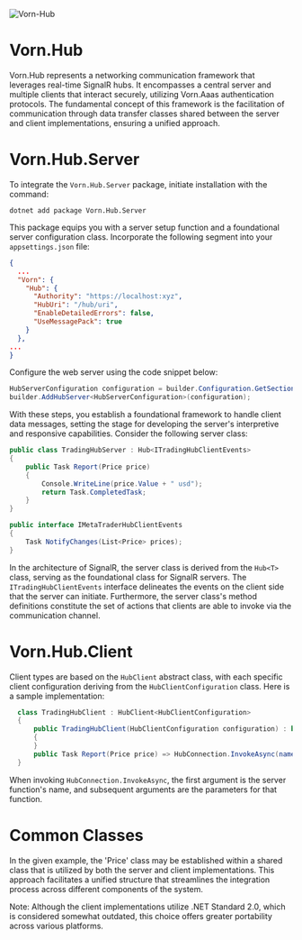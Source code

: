 ![Vorn-Hub](https://github.com/VORNIR/Vorn.Hub/assets/5783101/ca40ef26-e043-4fa9-9748-6be3873b1aea)

# Vorn.Hub

Vorn.Hub represents a networking communication framework that leverages real-time SignalR hubs. It encompasses a central server and multiple clients that interact securely, utilizing Vorn.Aaas authentication protocols. The fundamental concept of this framework is the facilitation of communication through data transfer classes shared between the server and client implementations, ensuring a unified approach.

# Vorn.Hub.Server

To integrate the `Vorn.Hub.Server` package, initiate installation with the command:
```
dotnet add package Vorn.Hub.Server
```
This package equips you with a server setup function and a foundational server configuration class. Incorporate the following segment into your `appsettings.json` file:
```json
{
  ...
  "Vorn": {
    "Hub": {
      "Authority": "https://localhost:xyz",
      "HubUri": "/hub/uri",
      "EnableDetailedErrors": false,
      "UseMessagePack": true
    }
  },
...
}
```
Configure the web server using the code snippet below:
```csharp
HubServerConfiguration configuration = builder.Configuration.GetSection(HubServerConfiguration.Section).Get<HubServerConfiguration>();
builder.AddHubServer<HubServerConfiguration>(configuration);
```
With these steps, you establish a foundational framework to handle client data messages, setting the stage for developing the server's interpretive and responsive capabilities. Consider the following server class:
```csharp
public class TradingHubServer : Hub<ITradingHubClientEvents>
{
    public Task Report(Price price)
    {
        Console.WriteLine(price.Value + " usd");
        return Task.CompletedTask;
    }
}

public interface IMetaTraderHubClientEvents
{
    Task NotifyChanges(List<Price> prices);
}
```
In the architecture of SignalR, the server class is derived from the `Hub<T>` class, serving as the foundational class for SignalR servers. The `ITradingHubClientEvents` interface delineates the events on the client side that the server can initiate. Furthermore, the server class's method definitions constitute the set of actions that clients are able to invoke via the communication channel.

# Vorn.Hub.Client
Client types are based on the `HubClient` abstract class, with each specific client configuration deriving from the `HubClientConfiguration` class. Here is a sample implementation:
```csharp
  class TradingHubClient : HubClient<HubClientConfiguration>
  {
      public TradingHubClient(HubClientConfiguration configuration) : base(configuration)
      {
      }
      public Task Report(Price price) => HubConnection.InvokeAsync(nameof(Report), price);
  }
```
When invoking `HubConnection.InvokeAsync`, the first argument is the server function's name, and subsequent arguments are the parameters for that function.

# Common Classes

In the given example, the 'Price' class may be established within a shared class that is utilized by both the server and client implementations. This approach facilitates a unified structure that streamlines the integration process across different components of the system.

Note: Although the client implementations utilize .NET Standard 2.0, which is considered somewhat outdated, this choice offers greater portability across various platforms.
